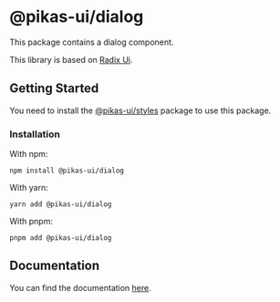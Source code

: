 # @pikas-ui/dialog

This package contains a dialog component.

This library is based on [Radix Ui](https://www.radix-ui.com/).

## Getting Started

You need to install the <a href={stylesLink}>@pikas-ui/styles</a> package to use this package.

### Installation

With npm:

```
npm install @pikas-ui/dialog
```

With yarn:

```
yarn add @pikas-ui/dialog
```

With pnpm:

```
pnpm add @pikas-ui/dialog
```

## Documentation

You can find the documentation [here](https://pikas-ui.vercel.app).